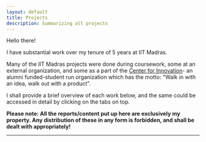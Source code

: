 ```yaml
---
layout: default
title: Projects
description: Summarizing all projects
---
```


Hello there!

I have substantial work over my tenure of 5 years at IIT Madras. 

Many of the IIT Madras projects were done during coursework, some at an external organization, and some as a part of the [Center for Innovation](http://cfi.iitm.ac.in/wordpress/)- an alumni funded-student run organization which has the motto: "Walk in with an idea, walk out with a product".

I shall provide a brief overview of each work below, and the same could be accessed in detail by clicking on the tabs on top.

**Please note: All the reports/content put up here are exclusively my property. Any distribution of these in any form is forbidden, and shall be dealt with appropriately!**

------

